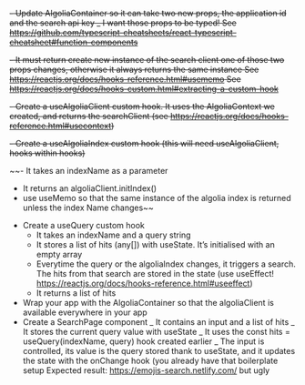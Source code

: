 ~~- Update AlgoliaContainer so it can take two new props, the application id and the search api key
\_ I want those props to be typed!
See https://github.com/typescript-cheatsheets/react-typescript-cheatsheet#function-components~~

~~- It must return create new instance of the search client one of those two props changes, otherwise it always returns the same instance
See https://reactjs.org/docs/hooks-reference.html#usememo
See https://reactjs.org/docs/hooks-custom.html#extracting-a-custom-hook~~

~~- Create a useAlgoliaClient custom hook. It uses the AlgoliaContext we created, and returns the searchClient
(see https://reactjs.org/docs/hooks-reference.html#usecontext)~~

~~- Create a useAlgoliaIndex custom hook (this will need useAlgoliaClient, hooks within hooks)~~

~~- It takes an indexName as a parameter

- It returns an algoliaClient.initIndex()
- use useMemo so that the same instance of the algolia index is returned unless the index Name changes~~

* Create a useQuery custom hook
  - It takes an indexName and a query string
  - It stores a list of hits (any[]) with useState. It’s initialised with an empty array
  - Everytime the query or the algoliaIndex changes, it triggers a search. The hits from that search are stored in the state (use useEffect! https://reactjs.org/docs/hooks-reference.html#useeffect)
  - It returns a list of hits
* Wrap your app with the AlgoliaContainer so that the algoliaClient is available everywhere in your app
* Create a SearchPage component
  _ It contains an input and a list of hits
  _ It stores the current query value with useState
  _ It uses the const hits = useQuery(indexName, query) hook created earlier
  _ The input is controlled, its value is the query stored thank to useState, and it updates the state with the onChange hook (you already have that boilerplate setup
  Expected result: https://emojis-search.netlify.com/ but ugly
